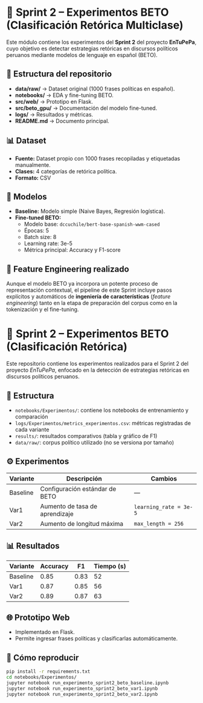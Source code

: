 # 🧠 Sprint 2 – Experimentos BETO (Clasificación Retórica Multiclase)

Este módulo contiene los experimentos del **Sprint 2** del proyecto **EnTuPePa**, cuyo objetivo es detectar estrategias retóricas en discursos políticos peruanos mediante modelos de lenguaje en español (BETO).


## 📂 Estructura del repositorio
- **data/raw/** → Dataset original (1000 frases políticas en español).
- **notebooks/** → EDA y fine-tuning BETO.
- **src/web/** → Prototipo en Flask.
- **src/beto_gpu/** → Documentación del modelo fine-tuned.
- **logs/** → Resultados y métricas.
- **README.md** → Documento principal.

## 📊 Dataset
- **Fuente:** Dataset propio con 1000 frases recopiladas y etiquetadas manualmente.
- **Clases:** 4 categorías de retórica política.
- **Formato:** CSV

## 🧠 Modelos
- **Baseline:** Modelo simple (Naive Bayes, Regresión logística).
- **Fine-tuned BETO:**  
  - Modelo base: `dccuchile/bert-base-spanish-wwm-cased`  
  - Épocas: 5  
  - Batch size: 8  
  - Learning rate: 3e-5  
  - Métrica principal: Accuracy y F1-score


## 🧮 Feature Engineering realizado

Aunque el modelo BETO ya incorpora un potente proceso de representación contextual, el pipeline de este Sprint incluye pasos explícitos y automáticos de **ingeniería de características** (*feature engineering*) tanto en la etapa de preparación del corpus como en la tokenización y el fine-tuning.



# 🧠 Sprint 2 – Experimentos BETO (Clasificación Retórica)

Este repositorio contiene los experimentos realizados para el Sprint 2 del proyecto *EnTuPePa*, enfocado en la detección de estrategias retóricas en discursos políticos peruanos.

## 📂 Estructura
- `notebooks/Experimentos/`: contiene los notebooks de entrenamiento y comparación
- `logs/Experimentos/metrics_experimentos.csv`: métricas registradas de cada variante
- `results/`: resultados comparativos (tabla y gráfico de F1)
- `data/raw/`: corpus político utilizado (no se versiona por tamaño)

## ⚙️ Experimentos
| Variante | Descripción | Cambios |
|-----------|-------------|----------|
| Baseline | Configuración estándar de BETO | — |
| Var1 | Aumento de tasa de aprendizaje | `learning_rate = 3e-5` |
| Var2 | Aumento de longitud máxima | `max_length = 256` |

## 📊 Resultados
| Variante | Accuracy | F1 | Tiempo (s) |
|-----------|-----------|----|-------------|
| Baseline | 0.85 | 0.83 | 52 |
| Var1 | 0.87 | 0.85 | 56 |
| Var2 | 0.89 | 0.87 | 63 |




## 🌐 Prototipo Web
- Implementado en Flask.  
- Permite ingresar frases políticas y clasificarlas automáticamente.


## 🧩 Cómo reproducir
```bash
pip install -r requirements.txt
cd notebooks/Experimentos/
jupyter notebook run_experimento_sprint2_beto_baseline.ipynb
jupyter notebook run_experimento_sprint2_beto_var1.ipynb
jupyter notebook run_experimento_sprint2_beto_var2.ipynb
